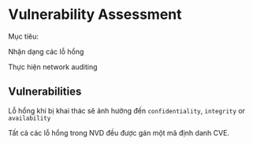 # Vulnerability Assessment

Mục tiêu: 

Nhận dạng các lỗ hổng

Thực hiện network auditing


## Vulnerabilities

Lỗ hổng khi bị khai thác sẽ ảnh hưởng đến `confidentiality`, `integrity` or `availability`

Tất cả các lỗ hổng trong NVD đều được gán một mã định danh CVE.

